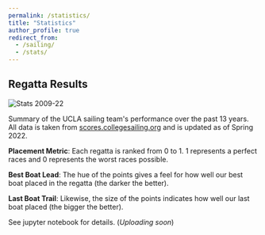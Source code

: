 ```yaml
---
permalink: /statistics/
title: "Statistics"
author_profile: true
redirect_from: 
  - /sailing/
  - /stats/
---
```

Regatta Results
---

![Stats 2009-22](https://imgur.com/pCLD8oj.png)


Summary of the UCLA sailing team's performance over the past 13 years. All data is taken from [scores.collegesailing.org](https://scores.collegesailing.org/) and is updated as of Spring 2022.


**Placement Metric**: Each regatta is ranked from 0 to 1. 1 represents a perfect races and 0 represents the worst races possible.

**Best Boat Lead**: The hue of the points gives a feel for how well our best boat placed in the regatta (the darker the better).

**Last Boat Trail**: Likewise, the size of the points indicates how well our last boat placed (the bigger the better).


See jupyter notebook for details. (_Uploading soon_)
